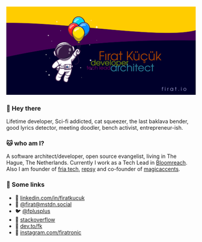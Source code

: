 <a href="https://firat.io" target="_blank"><img src="https://github.com/firatkucuk/firatkucuk/raw/main/img/background.png" /></a>

### 👋 Hey there

Lifetime developer, Sci-fi addicted, cat squeezer, the last baklava bender, good lyrics detector, meeting doodler, bench activist, entrepreneur-ish.

### :cat: who am I?

A software architect/developer, open source evangelist, living in The Hague, The Netherlands. Currently I work as a Tech Lead in <a href="https://bloomreach.com" target="_blank">Bloomreach</a>. Also I am founder of <a href="https://fria.io" target="_blank">fria tech</a>, <a href="https://repsy.io" target="_blank">repsy</a> and co-founder of <a href="https://magicaccents.com" target="_blank">magicaccents</a>.

### :panda_face: Some links

- :necktie: <a href="https://linkedin.com/in/firatkucuk">linkedin.com/in/firatkucuk</a>
- :elephant: <a href="https://mstdn.social/@firat">@firat@mstdn.social</a>
- :bird: <a href="https://twitter.com/fplusplus">@fplusplus</a>
- :bug: <a href="https://stackoverflow.com/users/159837/f%c4%b1rat-k%c3%bc%c3%a7%c3%bck">stackoverflow</a>
- :penguin: <a href="https://dev.to/fk">dev.to/fk</a>
- :monkey: <a href="https://instagram.com/firatronic">instagram.com/firatronic</a>

